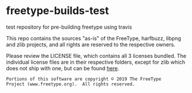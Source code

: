 # freetype-builds-test
test repository for pre-building freetype using travis

This repo contains the sources "as-is" of the FreeType, harfbuzz, libpng and zlib projects, and all rights are reserved to the respective owners.

Please review the LICENSE file, which contains all 3 licenses bundled. The individual license files are in their respective folders, except for zlib which does not ship with one, but can be found [here](https://zlib.net/zlib_license.html).

```
Portions of this software are copyright © 2019 The FreeType
Project (www.freetype.org).  All rights reserved.
```